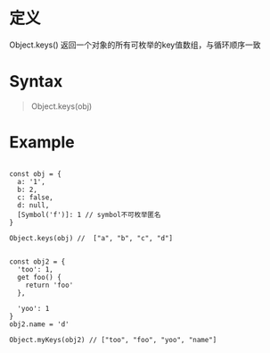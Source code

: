 # 定义

Object.keys() 返回一个对象的所有可枚举的key值数组，与循环顺序一致


# Syntax

> Object.keys(obj)


# Example

```

const obj = {
  a: '1',
  b: 2,
  c: false,
  d: null,
  [Symbol('f')]: 1 // symbol不可枚举匿名
}

Object.keys(obj) //  ["a", "b", "c", "d"]


const obj2 = {
  'too': 1,
  get foo() {
    return 'foo'
  },
 
  'yoo': 1
}
obj2.name = 'd'

Object.myKeys(obj2) // ["too", "foo", "yoo", "name"]

```